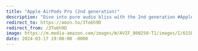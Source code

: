```yaml
---
title: "Apple AirPods Pro (2nd generation)"
description: "Dive into pure audio bliss with the 2nd generation #AppleAirPodsPro. Featuring active noise cancellation and a customizable fit, these earbuds elevate your listening experience. Seamlessly integrated into the #Apple ecosystem, they're a must-have for any music lover. #affiliate #ad"
redirect_to: https://amzn.to/3To6h9D
redirect_from: /3To6h9D
image: https://m.media-amazon.com/images/W/AVIF_800250-T1/images/I/61SUj2aKoEL._AC_SL1500_.jpg
date: 2024-03-17 19:00:00 -0000
---
```

